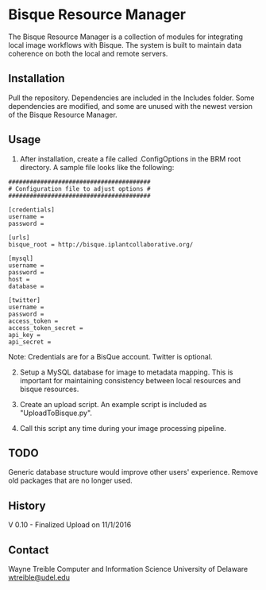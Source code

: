 # Bisque Resource Manager

The Bisque Resource Manager is a collection of modules for integrating local image workflows with Bisque. The system is built to maintain data coherence on both the local and remote servers.

## Installation

Pull the repository. Dependencies are included in the Includes folder. Some dependencies are modified, and some are unused with the newest version of the Bisque Resource Manager.

## Usage

1) After installation, create a file called .ConfigOptions in the BRM root directory. A sample file looks like the following:
```
########################################
# Configuration file to adjust options #
########################################

[credentials]
username = 
password = 

[urls]
bisque_root = http://bisque.iplantcollaborative.org/

[mysql]
username = 
password = 
host = 
database = 

[twitter]
username = 
password = 
access_token = 	
access_token_secret = 
api_key = 
api_secret = 
```

Note: Credentials are for a BisQue account. Twitter is optional.

2) Setup a MySQL database for image to metadata mapping. This is important for maintaining consistency between local resources and bisque resources.

3) Create an upload script. An example script is included as "UploadToBisque.py".

4) Call this script any time during your image processing pipeline.

## TODO

Generic database structure would improve other users' experience. 
Remove old packages that are no longer used.

## History

V 0.10 - Finalized Upload on 11/1/2016

## Contact

Wayne Treible
Computer and Information Science
University of Delaware
wtreible@udel.edu


